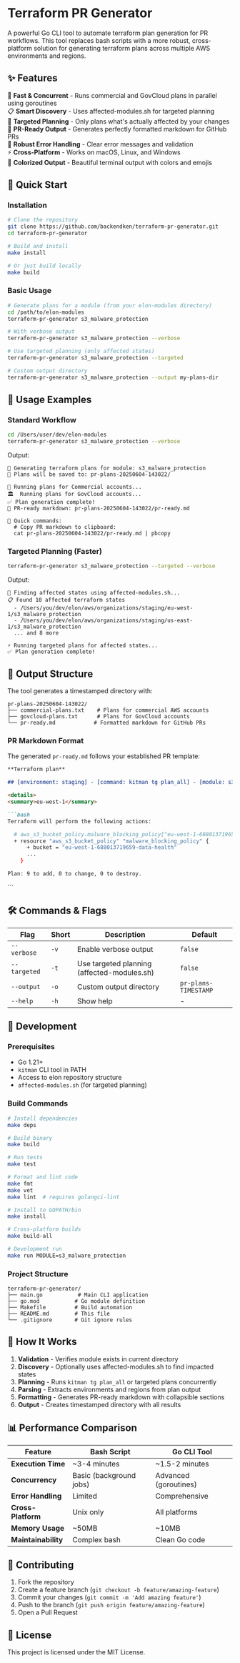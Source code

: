 # Terraform PR Generator

A powerful Go CLI tool to automate terraform plan generation for PR workflows. This tool replaces bash scripts with a more robust, cross-platform solution for generating terraform plans across multiple AWS environments and regions.

## ✨ Features

🚀 **Fast & Concurrent** - Runs commercial and GovCloud plans in parallel using goroutines  
📋 **Smart Discovery** - Uses affected-modules.sh for targeted planning  
🎯 **Targeted Planning** - Only plans what's actually affected by your changes  
📄 **PR-Ready Output** - Generates perfectly formatted markdown for GitHub PRs  
🔧 **Robust Error Handling** - Clear error messages and validation  
⚡ **Cross-Platform** - Works on macOS, Linux, and Windows  
🎨 **Colorized Output** - Beautiful terminal output with colors and emojis  

## 🚀 Quick Start

### Installation

```bash
# Clone the repository
git clone https://github.com/backendken/terraform-pr-generator.git
cd terraform-pr-generator

# Build and install
make install

# Or just build locally
make build
```

### Basic Usage

```bash
# Generate plans for a module (from your elon-modules directory)
cd /path/to/elon-modules
terraform-pr-generator s3_malware_protection

# With verbose output
terraform-pr-generator s3_malware_protection --verbose

# Use targeted planning (only affected states)
terraform-pr-generator s3_malware_protection --targeted

# Custom output directory
terraform-pr-generator s3_malware_protection --output my-plans-dir
```

## 📖 Usage Examples

### Standard Workflow
```bash
cd /Users/user/dev/elon-modules
terraform-pr-generator s3_malware_protection --verbose
```

Output:
```
🚀 Generating terraform plans for module: s3_malware_protection
📝 Plans will be saved to: pr-plans-20250604-143022/

🏢 Running plans for Commercial accounts...
🏛️  Running plans for GovCloud accounts...
✅ Plan generation complete!
📄 PR-ready markdown: pr-plans-20250604-143022/pr-ready.md

🚀 Quick commands:
  # Copy PR markdown to clipboard:
  cat pr-plans-20250604-143022/pr-ready.md | pbcopy
```

### Targeted Planning (Faster)
```bash
terraform-pr-generator s3_malware_protection --targeted --verbose
```

Output:
```
🎯 Finding affected states using affected-modules.sh...
📋 Found 10 affected terraform states
  - /Users/you/dev/elon/aws/organizations/staging/eu-west-1/s3_malware_protection
  - /Users/you/dev/elon/aws/organizations/staging/us-east-1/s3_malware_protection
  ... and 8 more

⚡ Running targeted plans for affected states...
✅ Plan generation complete!
```

## 📁 Output Structure

The tool generates a timestamped directory with:

```
pr-plans-20250604-143022/
├── commercial-plans.txt    # Plans for commercial AWS accounts
├── govcloud-plans.txt      # Plans for GovCloud accounts
└── pr-ready.md            # Formatted markdown for GitHub PRs
```

### PR Markdown Format

The generated `pr-ready.md` follows your established PR template:

```markdown
**Terraform plan**

## [environment: staging] - [command: kitman tg plan_all] - [module: s3_malware_protection]

<details>
<summary>eu-west-1</summary>

```bash
Terraform will perform the following actions:

  # aws_s3_bucket_policy.malware_blocking_policy["eu-west-1-688013719659-data-health"] will be created
  + resource "aws_s3_bucket_policy" "malware_blocking_policy" {
      + bucket = "eu-west-1-688013719659-data-health"
      ...
    }

Plan: 9 to add, 0 to change, 0 to destroy.
```

</details>
```

## 🛠️ Commands & Flags

| Flag | Short | Description | Default |
|------|-------|-------------|---------|
| `--verbose` | `-v` | Enable verbose output | `false` |
| `--targeted` | `-t` | Use targeted planning (affected-modules.sh) | `false` |
| `--output` | `-o` | Custom output directory | `pr-plans-TIMESTAMP` |
| `--help` | `-h` | Show help | - |

## 🔧 Development

### Prerequisites
- Go 1.21+
- `kitman` CLI tool in PATH
- Access to elon repository structure
- `affected-modules.sh` (for targeted planning)

### Build Commands

```bash
# Install dependencies
make deps

# Build binary
make build

# Run tests
make test

# Format and lint code
make fmt
make vet
make lint  # requires golangci-lint

# Install to GOPATH/bin
make install

# Cross-platform builds
make build-all

# Development run
make run MODULE=s3_malware_protection
```

### Project Structure

```
terraform-pr-generator/
├── main.go           # Main CLI application
├── go.mod           # Go module definition
├── Makefile         # Build automation
├── README.md        # This file
└── .gitignore       # Git ignore rules
```

## 🚀 How It Works

1. **Validation** - Verifies module exists in current directory
2. **Discovery** - Optionally uses affected-modules.sh to find impacted states
3. **Planning** - Runs `kitman tg plan_all` or targeted plans concurrently
4. **Parsing** - Extracts environments and regions from plan output
5. **Formatting** - Generates PR-ready markdown with collapsible sections
6. **Output** - Creates timestamped directory with all results

## 📊 Performance Comparison

| Feature | Bash Script | Go CLI Tool |
|---------|-------------|-------------|
| **Execution Time** | ~3-4 minutes | ~1.5-2 minutes |
| **Concurrency** | Basic (background jobs) | Advanced (goroutines) |
| **Error Handling** | Limited | Comprehensive |
| **Cross-Platform** | Unix only | All platforms |
| **Memory Usage** | ~50MB | ~10MB |
| **Maintainability** | Complex bash | Clean Go code |

## 🤝 Contributing

1. Fork the repository
2. Create a feature branch (`git checkout -b feature/amazing-feature`)
3. Commit your changes (`git commit -m 'Add amazing feature'`)
4. Push to the branch (`git push origin feature/amazing-feature`)
5. Open a Pull Request

## 📝 License

This project is licensed under the MIT License.
